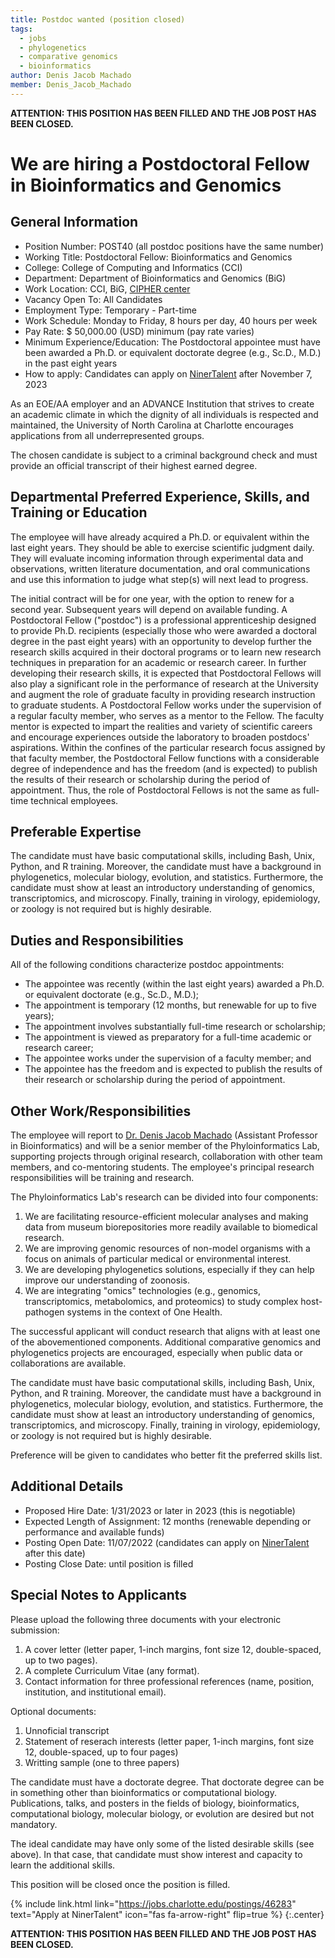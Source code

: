 ```yaml
---
title: Postdoc wanted (position closed)
tags:
  - jobs
  - phylogenetics
  - comparative genomics
  - bioinformatics
author: Denis Jacob Machado
member: Denis_Jacob_Machado
---
```


**ATTENTION: THIS POSITION HAS BEEN FILLED AND THE JOB POST HAS BEEN CLOSED.**

# We are hiring a Postdoctoral Fellow in Bioinformatics and Genomics

## General Information

- Position Number: POST40 (all postdoc positions have the same number)
- Working Title: Postdoctoral Fellow: Bioinformatics and Genomics
- College: College of Computing and Informatics (CCI)
- Department: Department of Bioinformatics and Genomics (BiG)
- Work Location: CCI, BiG, [CIPHER center](https://cipher.charlotte.edu/)
- Vacancy Open To: All Candidates
- Employment Type: Temporary - Part-time
- Work Schedule: Monday to Friday, 8 hours per day, 40 hours per week
- Pay Rate: $ 50,000.00 (USD) minimum (pay rate varies)
- Minimum Experience/Education: The Postdoctoral appointee must have been awarded a Ph.D. or equivalent doctorate degree (e.g., Sc.D., M.D.) in the past eight years
- How to apply: Candidates can apply on [NinerTalent](https://jobs.charlotte.edu/postings/46283) after November 7, 2023

As an EOE/AA employer and an ADVANCE Institution that strives to create an academic climate in which the dignity of all individuals is respected and maintained, the University of North Carolina at Charlotte encourages applications from all underrepresented groups.

The chosen candidate is subject to a criminal background check and must provide an official transcript of their highest earned degree.

## Departmental Preferred Experience, Skills, and Training or Education

The employee will have already acquired a Ph.D. or equivalent within the last eight years. They should be able to exercise scientific judgment daily. They will evaluate incoming information through experimental data and observations, written literature documentation, and oral communications and use this information to judge what step(s) will next lead to progress.

The initial contract will be for one year, with the option to renew for a second year. Subsequent years will depend on available funding.
A Postdoctoral Fellow ("postdoc") is a professional apprenticeship designed to provide Ph.D. recipients (especially those who were awarded a doctoral degree in the past eight years) with an opportunity to develop further the research skills acquired in their doctoral programs or to learn new research techniques in preparation for an academic or research career. In further developing their research skills, it is expected that Postdoctoral Fellows will also play a significant role in the performance of research at the University and augment the role of graduate faculty in providing research instruction to graduate students. A Postdoctoral Fellow works under the supervision of a regular faculty member, who serves as a mentor to the Fellow. The faculty mentor is expected to impart the realities and variety of scientific careers and encourage experiences outside the laboratory to broaden postdocs' aspirations. Within the confines of the particular research focus assigned by that faculty member, the Postdoctoral Fellow functions with a considerable degree of independence and has the freedom (and is expected) to publish the results of their research or scholarship during the period of appointment. Thus, the role of Postdoctoral Fellows is not the same as full-time technical employees.

## Preferable Expertise

The candidate must have basic computational skills, including Bash, Unix, Python, and R training. Moreover, the candidate must have a background in phylogenetics, molecular biology, evolution, and statistics. Furthermore, the candidate must show at least an introductory understanding of genomics, transcriptomics, and microscopy. Finally, training in virology, epidemiology, or zoology is not required but is highly desirable.

## Duties and Responsibilities

All of the following conditions characterize postdoc appointments:

- The appointee was recently (within the last eight years) awarded a Ph.D. or equivalent doctorate (e.g., Sc.D., M.D.);
- The appointment is temporary (12 months, but renewable for up to five years);
- The appointment involves substantially full-time research or scholarship;
- The appointment is viewed as preparatory for a full-time academic or research career;
- The appointee works under the supervision of a faculty member; and
- The appointee has the freedom and is expected to publish the results of their research or scholarship during the period of appointment.

## Other Work/Responsibilities

The employee will report to [Dr. Denis Jacob Machado](https://cipher.charlotte.edu/directory/denis-jacob-machado-phd) (Assistant Professor in Bioinformatics) and will be a senior member of the Phyloinformatics Lab, supporting projects through original research, collaboration with other team members, and co-mentoring students. The employee's principal research responsibilities will be training and research.

The Phyloinformatics Lab's research can be divided into four components:

1. We are facilitating resource-efficient molecular analyses and making data from museum biorepositories more readily available to biomedical research.
2. We are improving genomic resources of non-model organisms with a focus on animals of particular medical or environmental interest.
3. We are developing phylogenetics solutions, especially if they can help improve our understanding of zoonosis.
4. We are integrating "omics" technologies (e.g., genomics, transcriptomics, metabolomics, and proteomics) to study complex host-pathogen systems in the context of One Health.

The successful applicant will conduct research that aligns with at least one of the abovementioned components. Additional comparative genomics and phylogenetics projects are encouraged, especially when public data or collaborations are available.

The candidate must have basic computational skills, including Bash, Unix, Python, and R training. Moreover, the candidate must have a background in phylogenetics, molecular biology, evolution, and statistics. Furthermore, the candidate must show at least an introductory understanding of genomics, transcriptomics, and microscopy. Finally, training in virology, epidemiology, or zoology is not required but is highly desirable.

Preference will be given to candidates who better fit the preferred skills list.

## Additional Details

- Proposed Hire Date: 1/31/2023 or later in 2023 (this is negotiable)
- Expected Length of Assignment: 12 months (renewable depending or performance and available funds)
- Posting Open Date: 11/07/2022 (candidates can apply on [NinerTalent](https://jobs.charlotte.edu/postings/46283) after this date)
- Posting Close Date: until position is filled

## Special Notes to Applicants

Please upload the following three documents with your electronic submission:

1. A cover letter (letter paper, 1-inch margins, font size 12, double-spaced, up to two pages).
2. A complete Curriculum Vitae (any format).
3. Contact information for three professional references (name, position, institution, and institutional email).

Optional documents:

1. Unnoficial transcript
2. Statement of reserach interests (letter paper, 1-inch margins, font size 12, double-spaced, up to four pages)
3. Writting sample (one to three papers)

The candidate must have a doctorate degree. That doctorate degree can be in something other than bioinformatics or computational biology. Publications, talks, and posters in the fields of biology, bioinformatics, computational biology, molecular biology, or evolution are desired but not mandatory.

The ideal candidate may have only some of the listed desirable skills (see above). In that case, that candidate must show interest and capacity to learn the additional skills.

This position will be closed once the position is filled.

{% include link.html link="https://jobs.charlotte.edu/postings/46283" text="Apply at NinerTalent" icon="fas fa-arrow-right" flip=true %}
{:.center}

**ATTENTION: THIS POSITION HAS BEEN FILLED AND THE JOB POST HAS BEEN CLOSED.**